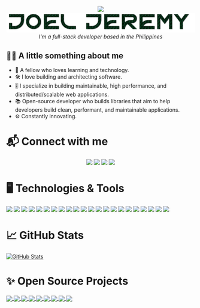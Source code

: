 <p align="center">
  <img src="https://media.giphy.com/media/gDipFXZvaUTbn3HfuC/giphy.gif" width=200px />
  <img src="https://github.com/joel-jeremy/joel-jeremy/blob/main/name.gif" />
  <i>I'm a full-stack developer based in the Philippines</i>
</p>

## 👨‍💻 A little something about me
- 🌱 A fellow who loves learning and technology.
- 🛠️ I love building and architecting software.
- 🎚️ I specialize in building maintainable, high performance, and distributed/scalable web applications.
- 📚 Open-source developer who builds libraries that aim to help developers build clean, performant, and maintainable applications.
- ⚙️ Constantly innovating.

# 📬 Connect with me
<p align="center">
  <a href="https://github.com/joeljeremy7"><img src="https://img.shields.io/badge/-joeljeremy7-333?style=for-the-badge&logo=github&logoColor=white"/></a>
  <a href="https://ph.linkedin.com/in/joeljeremy"><img src="https://img.shields.io/badge/-Joel%20Jeremy-0077B5?style=for-the-badge&logo=Linkedin&logoColor=white"/></a>
  <a href="mailto:joeljeremy.marquez@gmail.com"><img src="https://img.shields.io/badge/-joeljeremy.marquez@gmail.com-D14836?style=for-the-badge&logo=Gmail&logoColor=white"/></a>
  <a href="https://facebook.com/iamjoeljeremy"><img src="https://img.shields.io/badge/-Joel%20Jeremy-4267B2?style=for-the-badge&logo=facebook&logoColor=white"/></a>
</p>

# 🖥️ Technologies & Tools
![](https://img.shields.io/badge/Code-Java-informational?style=flat&logo=java&logoColor=white&color=7141D9)
![](https://img.shields.io/badge/Code-C%23%20%28.NET%20Core%2FFramework%29-informational?style=flat&logo=dotnet&logoColor=white&color=7141D9)
![](https://img.shields.io/badge/Code-JavaScript%2FTypeScript-informational?style=flat&logo=javascript&logoColor=white&color=7141D9)
![](https://img.shields.io/badge/Code-React-informational?style=flat&logo=react&logoColor=white&color=7141D9)
![](https://img.shields.io/badge/Tools-VS%20Code-informational?style=flat&logo=visualstudiocode&logoColor=white&color=FFD804)
![](https://img.shields.io/badge/Tools-Docker-informational?style=flat&logo=docker&logoColor=white&color=FFD804)
![](https://img.shields.io/badge/Tools-Kubernetes-informational?style=flat&logo=kubernetes&logoColor=white&color=FFD804)
![](https://img.shields.io/badge/Tools-Gradle-informational?style=flat&logo=gradle&logoColor=white&color=FFD804)
![](https://img.shields.io/badge/Tools-Maven-informational?style=flat&logo=apachemaven&logoColor=white&color=FFD804)
![](https://img.shields.io/badge/Tools-Nuget-informational?style=flat&logo=nuget&logoColor=white&color=FFD804)
![](https://img.shields.io/badge/Tools-GitLab%20CI%2FCD-informational?style=flat&logo=gitlab&logoColor=white&color=FFD804)
![](https://img.shields.io/badge/Tools-AppVeyor-informational?style=flat&logo=appveyor&logoColor=white&color=FFD804)
![](https://img.shields.io/badge/Tools-Jenkins-informational?style=flat&logo=jenkins&logoColor=white&color=FFD804)
![](https://img.shields.io/badge/Cloud-OpenShift-informational?style=flat&logo=red-hat-open-shift&logoColor=white&color=0099DD)
![](https://img.shields.io/badge/Cloud-AWS-informational?style=flat&logo=amazonaws&logoColor=white&color=0099DD)
![](https://img.shields.io/badge/Cloud-IBM%20Cloud-informational?style=flat&logo=ibmcloud&logoColor=white&color=0099DD)
![](https://img.shields.io/badge/Database-PostgreSQL-informational?style=flat&logo=postgresql&logoColor=white&color=2BBC8A)
![](https://img.shields.io/badge/Database-MySQL-informational?style=flat&logo=mysql&logoColor=white&color=2BBC8A)
![](https://img.shields.io/badge/Database-SQL%20Server-informational?style=flat&logo=microsoftsqlserver&logoColor=white&color=2BBC8A)
![](https://img.shields.io/badge/Database-Oracle-informational?style=flat&logo=oracle&logoColor=white&color=2BBC8A)
![](https://img.shields.io/badge/Scripting-Bash-informational?style=flat&logo=gnu-bash&logoColor=white&color=EE043A)
![](https://img.shields.io/badge/Scripting-PowerShell-informational?style=flat&logo=powershell&logoColor=white&color=EE043A)

# 📈 GitHub Stats

<a href="https://github.com/joeljeremy7/joeljeremy7">
  <img align="center" src="https://github-readme-stats.vercel.app/api?username=joeljeremy7&show_icons=true&line_height=27&count_private=true&title_color=ffffff&text_color=c9cacc&icon_color=2bbc8a&bg_color=1d1f21" alt="GitHub Stats" />
</a> 

# ✨ Open Source Projects

<a href="https://github.com/XerProjects/Xer.Cqrs">
  <img align="center" src="https://github-readme-stats.vercel.app/api/pin/?username=XerProjects&repo=Xer.Cqrs&title_color=ffffff&text_color=c9cacc&icon_color=2bbc8a&bg_color=1d1f21" />
</a> 
<a href="https://github.com/XerProjects/Xer.DomainDriven">
  <img align="center" src="https://github-readme-stats.vercel.app/api/pin/?username=XerProjects&repo=Xer.DomainDriven&title_color=ffffff&text_color=c9cacc&icon_color=2bbc8a&bg_color=1d1f21" />
</a> 
<a href="https://github.com/XerProjects/Xer.Cqrs.CommandStack">
  <img align="center" src="https://github-readme-stats.vercel.app/api/pin/?username=XerProjects&repo=Xer.Cqrs.CommandStack&title_color=ffffff&text_color=c9cacc&icon_color=2bbc8a&bg_color=1d1f21" />
</a> 
<a href="https://github.com/XerProjects/Xer.Cqrs.EventStack">
  <img align="center" src="https://github-readme-stats.vercel.app/api/pin/?username=XerProjects&repo=Xer.Cqrs.EventStack&title_color=ffffff&text_color=c9cacc&icon_color=2bbc8a&bg_color=1d1f21" />
</a> 
<a href="https://github.com/XerProjects/Xer.Cqrs.QueryStack">
  <img align="center" src="https://github-readme-stats.vercel.app/api/pin/?username=XerProjects&repo=Xer.Cqrs.QueryStack&title_color=ffffff&text_color=c9cacc&icon_color=2bbc8a&bg_color=1d1f21" />
</a> 
<a href="https://github.com/XerProjects/Xer.EventSourcing">
  <img align="center" src="https://github-readme-stats.vercel.app/api/pin/?username=XerProjects&repo=Xer.EventSourcing&title_color=ffffff&text_color=c9cacc&icon_color=2bbc8a&bg_color=1d1f21" />
</a> 
<a href="https://github.com/joeljeremy7/externalized-properties">
  <img align="center" src="https://github-readme-stats.vercel.app/api/pin/?username=joeljeremy7&repo=externalized-properties&title_color=ffffff&text_color=c9cacc&icon_color=2bbc8a&bg_color=1d1f21" />
</a> 
<a href="https://github.com/XerProjects/xerj.commandstack">
  <img align="center" src="https://github-readme-stats.vercel.app/api/pin/?username=XerProjects&repo=xerj.commandstack&title_color=ffffff&text_color=c9cacc&icon_color=2bbc8a&bg_color=1d1f21" />
</a> 
<a href="https://github.com/XerProjects/xerj.eventstack">
  <img align="center" src="https://github-readme-stats.vercel.app/api/pin/?username=XerProjects&repo=xerj.eventstack&title_color=ffffff&text_color=c9cacc&icon_color=2bbc8a&bg_color=1d1f21" />
</a> 

<!--
**joeljeremy7/joeljeremy7** is a ✨ _special_ ✨ repository because its `README.md` (this file) appears on your GitHub profile.

Here are some ideas to get you started:

- 🔭 I’m currently working on ...
- 🌱 I’m currently learning ...
- 👯 I’m looking to collaborate on ...
- 🤔 I’m looking for help with ...
- 💬 Ask me about ...
- 📫 How to reach me: ...
- 😄 Pronouns: ...
- ⚡ Fun fact: ...
-->
